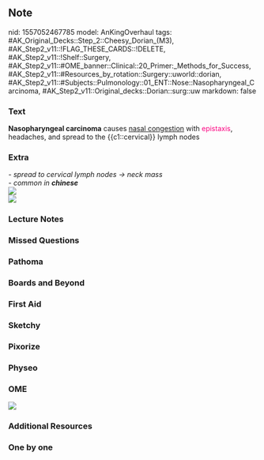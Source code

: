 ## Note
nid: 1557052467785
model: AnKingOverhaul
tags: #AK_Original_Decks::Step_2::Cheesy_Dorian_(M3), #AK_Step2_v11::!FLAG_THESE_CARDS::!DELETE, #AK_Step2_v11::!Shelf::Surgery, #AK_Step2_v11::#OME_banner::Clinical::20_Primer:_Methods_for_Success, #AK_Step2_v11::#Resources_by_rotation::Surgery::uworld::dorian, #AK_Step2_v11::#Subjects::Pulmonology::01_ENT::Nose::Nasopharyngeal_Carcinoma, #AK_Step2_v11::Original_decks::Dorian::surg::uw
markdown: false

### Text
<b>Nasopharyngeal carcinoma</b> causes <u>nasal congestion</u> with
<font color="#FC0280">epistaxis</font>, headaches, and spread to
the {{c1::cervical}} lymph nodes

### Extra
<div>
  <i>- spread to cervical lymph nodes → neck mass</i>
</div>
<div>
  <i>- common in <b>chinese</b></i>
</div><img src="paste-1625898524606467.jpg">
<div>
  <i><b><img src="paste-608854563880961.jpg"></b></i>
</div>

### Lecture Notes


### Missed Questions


### Pathoma


### Boards and Beyond


### First Aid


### Sketchy


### Pixorize


### Physeo


### OME
<div class="ome-widget">
  <a href="https://onlinemeded.org/spa/surgery?ref=anki"><img src=
  "_OME_AnkiFlashcards_Topic_6.png"></a>
</div>

### Additional Resources


### One by one

